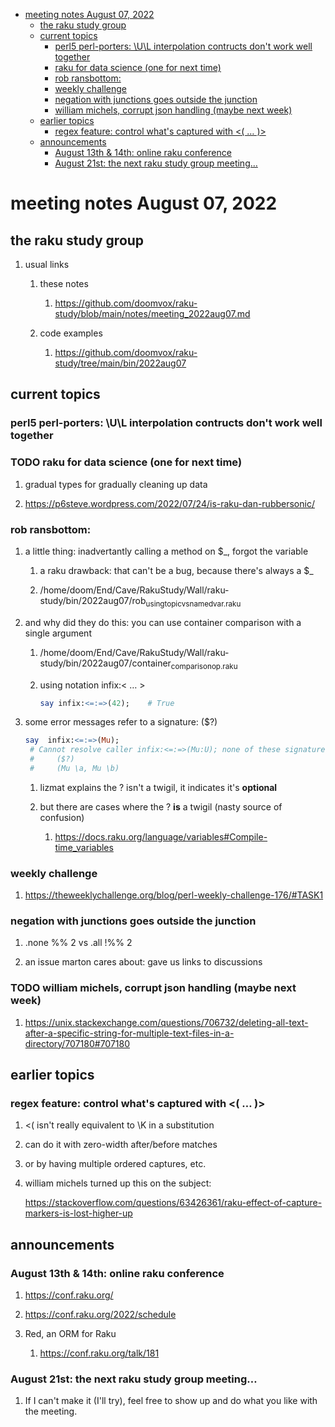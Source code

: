 - [meeting notes August 07, 2022](#org30325d8)
  - [the raku study group](#orgba396d6)
  - [current topics](#orgdc7f314)
    - [perl5 perl-porters: \U\L interpolation contructs don't work well together](#org231abe4)
    - [raku for data science  (one for next time)](#org22d01b3)
    - [rob ransbottom:](#org530f394)
    - [weekly challenge](#org98388b4)
    - [negation with junctions goes outside the junction](#org55a9b61)
    - [william michels, corrupt json handling (maybe next week)](#org24f7164)
  - [earlier topics](#org8264a73)
    - [regex feature: control what's captured with <( &#x2026; )>](#org351e334)
  - [announcements](#orgc33fc17)
    - [August 13th & 14th: online raku conference](#org1563164)
    - [August 21st: the next raku study group meeting&#x2026;](#org776aee8)


<a id="org30325d8"></a>

# meeting notes August 07, 2022


<a id="orgba396d6"></a>

## the raku study group

1.  usual links

    1.  these notes
    
        1.  <https://github.com/doomvox/raku-study/blob/main/notes/meeting_2022aug07.md>
    
    2.  code examples
    
        1.  <https://github.com/doomvox/raku-study/tree/main/bin/2022aug07>


<a id="orgdc7f314"></a>

## current topics


<a id="org231abe4"></a>

### perl5 perl-porters: \U\L interpolation contructs don't work well together


<a id="org22d01b3"></a>

### TODO raku for data science  (one for next time)

1.  gradual types for gradually cleaning up data

2.  <https://p6steve.wordpress.com/2022/07/24/is-raku-dan-rubbersonic/>


<a id="org530f394"></a>

### rob ransbottom:

1.  a little thing: inadvertantly calling a method on $\_, forgot the variable

    1.  a raku drawback: that can't be a bug, because there's always a $\_
    
    2.  /home/doom/End/Cave/RakuStudy/Wall/raku-study/bin/2022aug07/rob<sub>using</sub><sub>topic</sub><sub>vs</sub><sub>named</sub><sub>var.raku</sub>

2.  and why did they do this: you can use container comparison with a single argument

    1.  /home/doom/End/Cave/RakuStudy/Wall/raku-study/bin/2022aug07/container<sub>comparison</sub><sub>op.raku</sub>
    
    2.  using notation infix:< &#x2026; >
    
        ```raku
        say infix:<=:=>(42);    # True
        ```

3.  some error messages refer to a signature: ($?)

    ```raku
    say  infix:<=:=>(Mu); 
     # Cannot resolve caller infix:<=:=>(Mu:U); none of these signatures match:
     #     ($?)
     #     (Mu \a, Mu \b)
    ```
    
    1.  lizmat explains the ? isn't a twigil, it indicates it's **optional**
    
    2.  but there are cases where the ? **is** a twigil (nasty source of confusion)
    
        1.  <https://docs.raku.org/language/variables#Compile-time_variables>


<a id="org98388b4"></a>

### weekly challenge

1.  <https://theweeklychallenge.org/blog/perl-weekly-challenge-176/#TASK1>


<a id="org55a9b61"></a>

### negation with junctions goes outside the junction

1.  .none %% 2 vs  .all  !%% 2

2.  an issue marton cares about: gave us links to discussions


<a id="org24f7164"></a>

### TODO william michels, corrupt json handling (maybe next week)

1.  <https://unix.stackexchange.com/questions/706732/deleting-all-text-after-a-specific-string-for-multiple-text-files-in-a-directory/707180#707180>


<a id="org8264a73"></a>

## earlier topics


<a id="org351e334"></a>

### regex feature: control what's captured with <( &#x2026; )>

1.  <( isn't really equivalent to \K in a substitution

2.  can do it with zero-width after/before matches

3.  or by having multiple ordered captures, etc.

4.  william michels turned up this on the subject:

    <https://stackoverflow.com/questions/63426361/raku-effect-of-capture-markers-is-lost-higher-up>


<a id="orgc33fc17"></a>

## announcements


<a id="org1563164"></a>

### August 13th & 14th: online raku conference

1.  <https://conf.raku.org/>

2.  <https://conf.raku.org/2022/schedule>

3.  Red, an ORM for Raku

    1.  <https://conf.raku.org/talk/181>


<a id="org776aee8"></a>

### August 21st: the next raku study group meeting&#x2026;

1.  If I can't make it (I'll try), feel free to show up and do what you like with the meeting.
